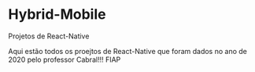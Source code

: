 # Hybrid-Mobile
Projetos de React-Native

Aqui estão todos os proejtos de React-Native que foram dados no ano de 2020 pelo professor Cabral!!! FIAP
